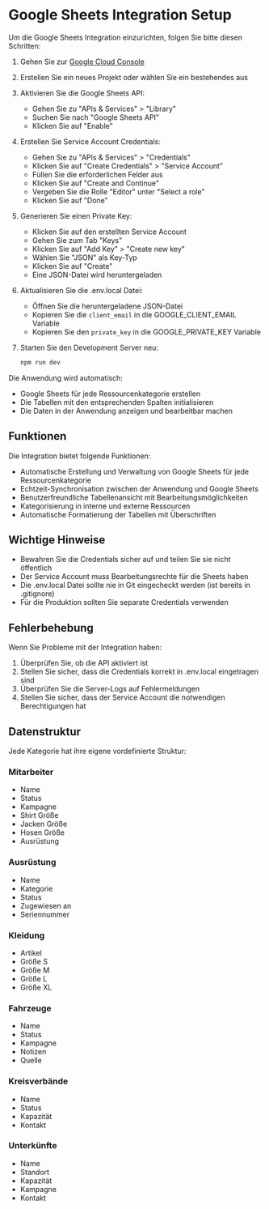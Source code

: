 # Google Sheets Integration Setup

Um die Google Sheets Integration einzurichten, folgen Sie bitte diesen Schritten:

1. Gehen Sie zur [Google Cloud Console](https://console.cloud.google.com/)

2. Erstellen Sie ein neues Projekt oder wählen Sie ein bestehendes aus

3. Aktivieren Sie die Google Sheets API:
   - Gehen Sie zu "APIs & Services" > "Library"
   - Suchen Sie nach "Google Sheets API"
   - Klicken Sie auf "Enable"

4. Erstellen Sie Service Account Credentials:
   - Gehen Sie zu "APIs & Services" > "Credentials"
   - Klicken Sie auf "Create Credentials" > "Service Account"
   - Füllen Sie die erforderlichen Felder aus
   - Klicken Sie auf "Create and Continue"
   - Vergeben Sie die Rolle "Editor" unter "Select a role"
   - Klicken Sie auf "Done"

5. Generieren Sie einen Private Key:
   - Klicken Sie auf den erstellten Service Account
   - Gehen Sie zum Tab "Keys"
   - Klicken Sie auf "Add Key" > "Create new key"
   - Wählen Sie "JSON" als Key-Typ
   - Klicken Sie auf "Create"
   - Eine JSON-Datei wird heruntergeladen

6. Aktualisieren Sie die .env.local Datei:
   - Öffnen Sie die heruntergeladene JSON-Datei
   - Kopieren Sie die `client_email` in die GOOGLE_CLIENT_EMAIL Variable
   - Kopieren Sie den `private_key` in die GOOGLE_PRIVATE_KEY Variable

7. Starten Sie den Development Server neu:
   ```bash
   npm run dev
   ```

Die Anwendung wird automatisch:
- Google Sheets für jede Ressourcenkategorie erstellen
- Die Tabellen mit den entsprechenden Spalten initialisieren
- Die Daten in der Anwendung anzeigen und bearbeitbar machen

## Funktionen

Die Integration bietet folgende Funktionen:
- Automatische Erstellung und Verwaltung von Google Sheets für jede Ressourcenkategorie
- Echtzeit-Synchronisation zwischen der Anwendung und Google Sheets
- Benutzerfreundliche Tabellenansicht mit Bearbeitungsmöglichkeiten
- Kategorisierung in interne und externe Ressourcen
- Automatische Formatierung der Tabellen mit Überschriften

## Wichtige Hinweise

- Bewahren Sie die Credentials sicher auf und teilen Sie sie nicht öffentlich
- Der Service Account muss Bearbeitungsrechte für die Sheets haben
- Die .env.local Datei sollte nie in Git eingecheckt werden (ist bereits in .gitignore)
- Für die Produktion sollten Sie separate Credentials verwenden

## Fehlerbehebung

Wenn Sie Probleme mit der Integration haben:

1. Überprüfen Sie, ob die API aktiviert ist
2. Stellen Sie sicher, dass die Credentials korrekt in .env.local eingetragen sind
3. Überprüfen Sie die Server-Logs auf Fehlermeldungen
4. Stellen Sie sicher, dass der Service Account die notwendigen Berechtigungen hat

## Datenstruktur

Jede Kategorie hat ihre eigene vordefinierte Struktur:

### Mitarbeiter
- Name
- Status
- Kampagne
- Shirt Größe
- Jacken Größe
- Hosen Größe
- Ausrüstung

### Ausrüstung
- Name
- Kategorie
- Status
- Zugewiesen an
- Seriennummer

### Kleidung
- Artikel
- Größe S
- Größe M
- Größe L
- Größe XL

### Fahrzeuge
- Name
- Status
- Kampagne
- Notizen
- Quelle

### Kreisverbände
- Name
- Status
- Kapazität
- Kontakt

### Unterkünfte
- Name
- Standort
- Kapazität
- Kampagne
- Kontakt
